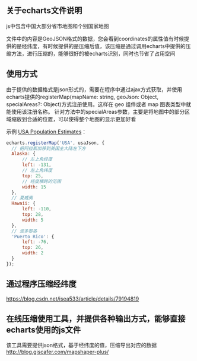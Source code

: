 ## 关于echarts文件说明
 js中包含中国大部分省市地图和个别国家地图
 
 文件中的内容是GeoJSON格式的数据，您会看到coordinates的属性值有时候提供的是经纬度，有时候提供的是压缩后值，该压缩是通过调用echarts中提供的压缩方法，进行压缩的，能够很好的被echarts识别，同时也节省了占用空间
 
## 使用方式
由于提供的数据格式是json形式的，需要在程序中通过ajax方式获取，并使用echarts提供的registerMap(mapName: string, geoJson: Object, specialAreas?: Object)方式注册使用。这样在 geo 组件或者 map 图表类型中就能使用该注册名称。
针对方法中的specialAreas参数，主要是将地图中的部分区域缩放到合适的位置，可以使得整个地图的显示更加好看
 
 示例 [USA Population Estimates](https://www.echartsjs.com/examples/zh/editor.html?c=map-usa)：

```javascript
echarts.registerMap('USA', usaJson, {
  // 把阿拉斯加移到美国主大陆左下方
  Alaska: {
      // 左上角经度
      left: -131,
      // 左上角纬度
      top: 25,
      // 经度横跨的范围
      width: 15
  },
  // 夏威夷
  Hawaii: {
      left: -110,
      top: 28,
      width: 5
  },
  // 波多黎各
  'Puerto Rico': {
      left: -76,
      top: 26,
      width: 2
  }
});
```

## 通过程序压缩经纬度
https://blog.csdn.net/isea533/article/details/79194819

## 在线压缩使用工具，并提供各种输出方式，能够直接echarts使用的js文件
该工具需要提供json格式，基于经纬度的值，压缩导出对应的数据
http://blog.giscafer.com/mapshaper-plus/

